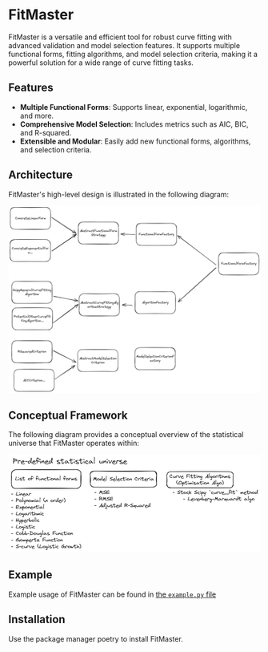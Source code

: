 # FitMaster

FitMaster is a versatile and efficient tool for robust curve fitting with advanced validation and model selection features. It supports multiple functional forms, fitting algorithms, and model selection criteria, making it a powerful solution for a wide range of curve fitting tasks.

## Features

- **Multiple Functional Forms**: Supports linear, exponential, logarithmic, and more.
- **Comprehensive Model Selection**: Includes metrics such as AIC, BIC, and R-squared.
- **Extensible and Modular**: Easily add new functional forms, algorithms, and selection criteria.

## Architecture

FitMaster's high-level design is illustrated in the following diagram:

![High Level Design](static/high-level-design.png)

## Conceptual Framework

The following diagram provides a conceptual overview of the statistical universe that FitMaster operates within:

![Pre-defined statistical universe](static/statistical-universe.png)

## Example

Example usage of FitMaster can be found in [the `example.py` file](example.py)

## Installation

Use the package manager poetry to install FitMaster.
